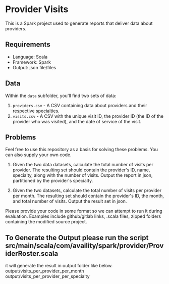 # Provider Visits

This is a Spark project used to generate reports that deliver data about providers.

## Requirements
* Language: Scala
* Framework: Spark
* Output: json file/files 

## Data

Within the `data` subfolder, you'll find two sets of data:

1. `providers.csv` - A CSV containing data about providers and their respective specialties. 
2. `visits.csv` - A CSV with the unique visit ID, the provider ID (the ID of the provider who was visited), and the date of service of the visit. 

## Problems

Feel free to use this repository as a basis for solving these problems. You can also supply your own code.

1. Given the two data datasets, calculate the total number of visits per provider. The resulting set should contain the provider's ID, name, specialty, along with the number of visits. Output the report in json, partitioned by the provider's specialty. 

2. Given the two datasets, calculate the total number of visits per provider per month. The resulting set should contain the provider's ID, the month, and total number of visits. Output the result set in json.

Please provide your code in some format so we can attempt to run it during evaluation. Examples include github/gitlab links, .scala files, zipped folders containing the modified source project.


## To Generate the Output please run the script src/main/scala/com/availity/spark/provider/ProviderRoster.scala
it will generate the result in output folder like below.
output/visits_per_provider_per_month
output/visits_per_provider_per_specialty

